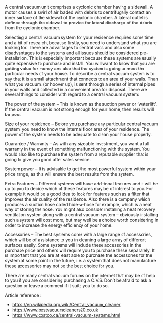 A central vacuum unit comprises a cyclonic chamber having a sidewall. A motor causes a swirl of air loaded with debris to centrifugally contact an inner surface of the sidewall of the cyclonic chamber. A lateral outlet is defined through the sidewall to provide for lateral discharge of the debris from the cyclonic chamber.

Selecting a central vacuum system for your residence requires some time and a bit of research, because firstly, you need to understand what you are looking for.  There are advantages to central vacs and also some disadvantages to the systems and all issues should be considered pre-installation.  This is especially important because these systems are usually quite expensive to purchase and install. You will want to know that you are getting value for money and also that the system is going to meet the particular needs of your house. To describe a central vacuum system is to say that it is a small attachment that connects to an area of your walls. Than what you vacuum, (or hoover up), is sent through a series of internal pipes in your walls and collected in a convenient area for disposal. There are several things to consider with regard to a central vacuum system:  

The power of the system – This is known as the suction power or ‘waterlift’.  If the central vacuum is not strong enough for your home, then results will be poor.  

Size of your residence – Before you purchase any particular central vacuum system, you need to know the internal floor area of your residence.  The power of the system needs to be adequate to clean your house properly.

Guarantee / Warranty – As with any sizeable investment, you want a full warranty in the event of something malfunctioning with the system.  You would also like to purchase the system from a reputable supplier that is going to give you good after sales service.

System power – It is advisable to get the most powerful system within your price range, as this will ensure the best results from the system.

Extra Features – Different systems will have additional features and it will be up to you to decide which of these features may be of interest to you.  For example it would be a good idea to look for features such as a filter that improves the air quality of the residence. Also there is a company which produces a suction hose called hide-a-hose for example, which is a neat way of storing the hose. You might also consider installing a heat recovery ventilation system along with a central vacuum system – obviously installing such a system will cost more, but may well be a choice worth considering in order to increase the energy efficiency of your home.

Accessories – The best systems come with a large range of accessories, which will be of assistance to you in cleaning a large array of different surfaces easily.  Some systems will include these accessories in the purchase price and others will require you to purchase these separately.  It is important that you are at least able to purchase the accessories for the system at some point in the future, i.e. a system that does not manufacture these accessories may not be the best choice for you.

There are many central vacuum forums on the internet that may be of help to you  if you are considering purchasing a C.V.S.  Don’t be afraid to ask a question or leave a comment if it suits you to do so.

Article reference :

- https://en.wikipedia.org/wiki/Central_vacuum_cleaner
- https://www.bestvacuumcleaners20.co.uk
- https://www.costco.ca/central-vacuum-systems.html

